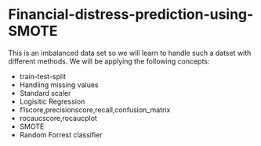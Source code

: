 # Financial-distress-prediction-using-SMOTE

This is an imbalanced data set so we will learn to handle such a datset with different methods. We will be applying the following concepts:
* train-test-split
* Handling missing values
* Standard scaler
* Logisitic Regression
* f1score,precisionscore,recall,confusion_matrix
* rocaucscore,rocaucplot
* SMOTE
* Random Forrest classifier
